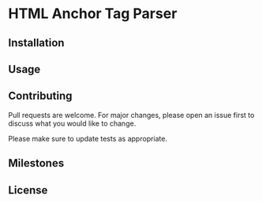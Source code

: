 # HTML Anchor Tag Parser


## Installation


## Usage


## Contributing
Pull requests are welcome. For major changes, please open an issue first to discuss what you would like to change.

Please make sure to update tests as appropriate.

## Milestones


## License


